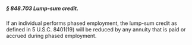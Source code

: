 ##### § 848.703 Lump-sum credit. #####

If an individual performs phased employment, the lump-sum credit as defined in 5 U.S.C. 8401(19) will be reduced by any annuity that is paid or accrued during phased employment.